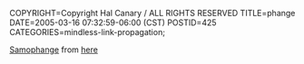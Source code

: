 COPYRIGHT=Copyright Hal Canary / ALL RIGHTS RESERVED
TITLE=phange
DATE=2005-03-16 07:32:59-06:00 (CST)
POSTID=425
CATEGORIES=mindless-link-propagation;

[Samophange](http://www.cheezey.com/thundercats/sounds/outake6.mp3) from [here](http://www.cheezey.com/thundercats/sounds/outtakes.html)

